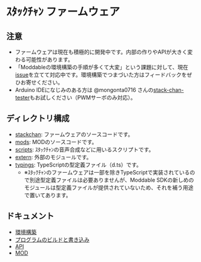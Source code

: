 # ｽﾀｯｸﾁｬﾝ ファームウェア

## 注意

* ファームウェアは現在も積極的に開発中です。内部の作りやAPIが大きく変わる可能性があります。
* 「Moddableの環境構築の手順が多くて大変」という課題に対して、現在[issue](https://github.com/meganetaaan/stack-chan/issues/65)を立てて対応中です。環境構築でつまづいた方はフィードバックをぜひお寄せください。
* Arduino IDEになじみのある方は @mongonta0716 さんの[stack-chan-tester](https://github.com/mongonta0716/stack-chan-tester)もお試しください（PWMサーボのみ対応）。

## ディレクトリ構成

- [stackchan](./stackchan/): ファームウェアのソースコードです。
- [mods](./mods/): MODのソースコードです。
- [scripts](./scripts/): ｽﾀｯｸﾁｬﾝの音声合成などに用いるスクリプトです。
- [extern](./extern/): 外部のモジュールです。
- [typings](./typings/): TypeScriptの型定義ファイル（d.ts）です。
    - ※ｽﾀｯｸﾁｬﾝのファームウェアは一部を除きTypeScriptで実装されているので別途型定義ファイルは必要ありませんが、Moddable SDKの新しめのモジュールは型定義ファイルが提供されていないため、それを補う用途で置いてあります。

## ドキュメント

- [環境構築](docs/getting-started_ja.md)
- [プログラムのビルドと書き込み](docs/flashing-firmware_ja.md)
- [API](docs/api_ja.md)
- [MOD](mods/README_ja.md)
